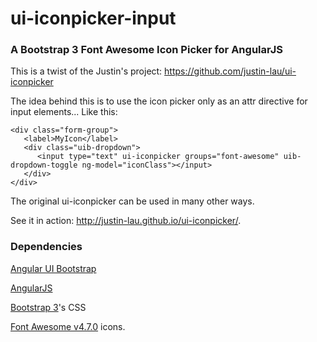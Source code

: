# ui-iconpicker-input
### A Bootstrap 3 Font Awesome Icon Picker for AngularJS #

This is a twist of the Justin's project: https://github.com/justin-lau/ui-iconpicker

The idea behind this is to use the icon picker only as an attr directive for input elements... Like this: 

```
<div class="form-group">
   <label>MyIcon</label>
   <div class="uib-dropdown">
      <input type="text" ui-iconpicker groups="font-awesome" uib-dropdown-toggle ng-model="iconClass"></input>
   </div>
</div>
```

The original ui-iconpicker can be used in many other ways. 

See it in action: http://justin-lau.github.io/ui-iconpicker/.

### Dependencies ###

[Angular UI Bootstrap](http://angular-ui.github.io/bootstrap/)

[AngularJS](https://angularjs.org/)

[Bootstrap 3](https://getbootstrap.com/docs/3.3/)'s CSS

[Font Awesome v4.7.0](https://fontawesome.com/v4.7.0/) icons.
